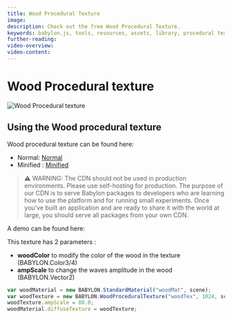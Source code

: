 ```yaml
---
title: Wood Procedural Texture
image: 
description: Check out the free Wood Procedural Texture.
keywords: babylon.js, tools, resources, assets, library, procedural texture, wood
further-reading:
video-overview:
video-content:
---
```


# Wood Procedural texture

![Wood Procedural texture](/img/extensions/proceduraltextures/woodpt.PNG)

## Using the Wood procedural texture

Wood procedural texture can be found here:
- Normal: [Normal](https://cdn.babylonjs.com/proceduralTexturesLibrary/babylon.woodProceduralTexture.js)
- Minified : [Minified](https://cdn.babylonjs.com/proceduralTexturesLibrary/babylon.woodProceduralTexture.min.js)

> ⚠️ WARNING: The CDN should not be used in production environments. Please use self-hosting for production. The purpose of our CDN is to serve Babylon packages to developers who are learning how to use the platform and for running small experiments. Once you've built an application and are ready to share it with the world at large, you should serve all packages from your own CDN.

A demo can be found here: <Playground id="#K41IJ#3" title="Wood Procedural Texture Demo" description="Wood Procedural Texture Demo"/>

This texture has 2 parameters :
- **woodColor** to modify the color of the wood in the texture (BABYLON.Color3/4)
- **ampScale** to change the waves amplitude in the wood (BABYLON.Vector2)

```javascript
var woodMaterial = new BABYLON.StandardMaterial("woodMat", scene);
var woodTexture = new BABYLON.WoodProceduralTexture("woodTex", 1024, scene);
woodTexture.ampScale = 80.0;
woodMaterial.diffuseTexture = woodTexture;
```